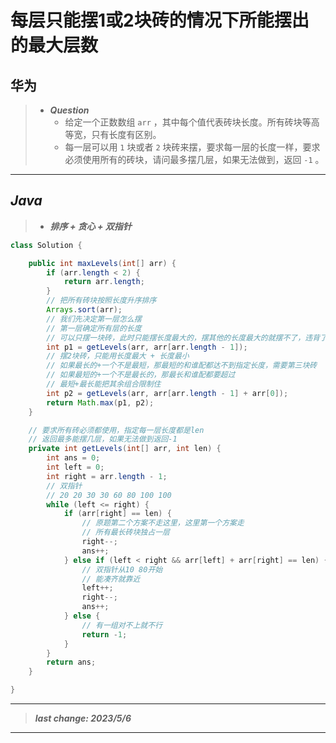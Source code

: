 # 每层只能摆1或2块砖的情况下所能摆出的最大层数

## 华为

> - ***Question***
>   - 给定一个正数数组 `arr` ，其中每个值代表砖块长度。所有砖块等高等宽，只有长度有区别。
>   - 每一层可以用 `1` 块或者 `2` 块砖来摆，要求每一层的长度一样，要求必须使用所有的砖块，请问最多摆几层，如果无法做到，返回 `-1` 。

---

## *Java*

> - ***排序 + 贪心 + 双指针***

```java
class Solution {

    public int maxLevels(int[] arr) {
        if (arr.length < 2) {
            return arr.length;
        }
        // 把所有砖块按照长度升序排序
        Arrays.sort(arr);
        // 我们先决定第一层怎么摆
        // 第一层确定所有层的长度
        // 可以只摆一块砖，此时只能摆长度最大的，摆其他的长度最大的就摆不了，违背了全部使用的原则
        int p1 = getLevels(arr, arr[arr.length - 1]);
        // 摆2块砖，只能用长度最大 + 长度最小
        // 如果最长的+一个不是最短，那最短的和谁配都达不到指定长度，需要第三块砖
        // 如果最短的+一个不是最长的，那最长和谁配都要超过
        // 最短+最长能把其余组合限制住
        int p2 = getLevels(arr, arr[arr.length - 1] + arr[0]);
        return Math.max(p1, p2);
    }

    // 要求所有砖必须都使用，指定每一层长度都是len
    // 返回最多能摆几层，如果无法做到返回-1
    private int getLevels(int[] arr, int len) {
        int ans = 0;
        int left = 0;
        int right = arr.length - 1;
        // 双指针
        // 20 20 30 30 60 80 100 100
        while (left <= right) {
            if (arr[right] == len) {
                // 原题第二个方案不走这里，这里第一个方案走
                // 所有最长砖块独占一层
                right--;
                ans++;
            } else if (left < right && arr[left] + arr[right] == len) {
                // 双指针从10 80开始
                // 能凑齐就靠近
                left++;
                right--;
                ans++;
            } else {
                // 有一组对不上就不行
                return -1;
            }
        }
        return ans;
    }

}
```

---

> ***last change: 2023/5/6***

---
